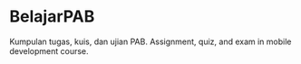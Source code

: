 # BelajarPAB
Kumpulan tugas, kuis, dan ujian PAB.
Assignment, quiz, and exam in mobile development course.
